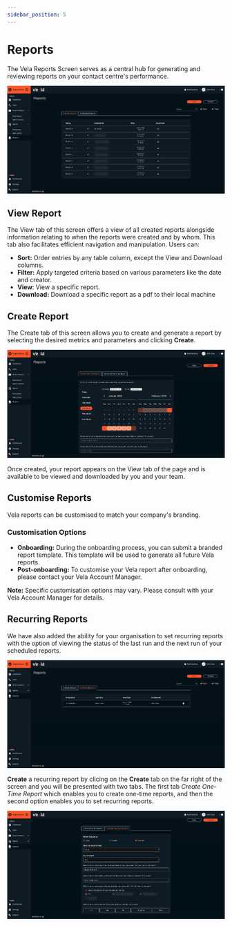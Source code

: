 ```yaml
---
sidebar_position: 5
---
```


# Reports

The Vela Reports Screen serves as a central hub for generating and reviewing reports on your 
contact centre's performance.


![alt text](../img/screenshots/reports-view.png)

## View Report

The View tab of this screen offers a view of all created reports alongside information relating to
when the reports were created and by whom. This tab also facilitates efficient navigation and
manipulation. Users can:

- **Sort:** Order entries by any table column, except the View and Download columns. 
- **Filter:** Apply targeted criteria based on various parameters like the date and creator. 
- **View**: View a specific report. 
- **Download:** Download a specific report as a pdf to their local machine


## Create Report

The Create tab of this screen allows you to create and generate a report by selecting the desired
metrics and parameters and clicking **Create**.

![alt text](../img/screenshots/create-report.png)

Once created, your report appears on the View tab of the page and is available to be viewed and downloaded by you and your team.


## Customise Reports

Vela reports can be customised to match your company's branding.

### Customisation Options
- **Onboarding:** During the onboarding process, you can submit a branded report template. This template will be used to generate all future Vela reports.
- **Post-onboarding:** To customise your Vela report after onboarding, please contact your Vela Account Manager.

**Note:** Specific customisation options may vary. Please consult with your Vela Account Manager for details.


## Recurring Reports

We have also added the ability for your organisation to set recurring reports with the option of viewing the status of the last run and the next run of your scheduled reports.

![alt text](../img/screenshots/reports-view-scheduled.png)

**Create** a recurring report by clicing on the **Create** tab on the far right of the screen and you will be presented with two tabs. The first tab *Create One-Time Report* which enables you to create one-time reports, and then the second option enables you to set recurring reports.

![alt text](../img/screenshots/report-create-recurring.png)

